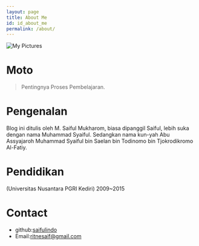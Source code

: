 ```yaml
---
layout: page
title: About Me
id: id_about_me
permalink: /about/
---
```


![My Pictures](http://saifulindo.github.io/img/saifulindo.png)

Moto
===
> Pentingnya Proses Pembelajaran.

Pengenalan
===
Blog ini ditulis oleh M. Saiful Mukharom, biasa dipanggil Saiful, lebih suka dengan nama Muhammad Syaiful. Sedangkan nama kun-yah Abu Assyajaroh Muhammad Syaiful bin Saelan bin Todinomo bin Tjokrodikromo Al-Fatiy.

Pendidikan
===
(Universitas Nusantara PGRI Kediri)  2009~2015

Contact
===

- github:[saifulindo](https://github.com/saifulindo)
- Email:[ritnesaif@gmail.com](ritnesaif@gmail.com)
